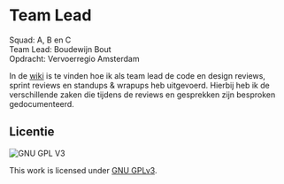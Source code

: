 # Team Lead
Squad: A, B en C
<br>
Team Lead: Boudewijn Bout
<br>
Opdracht: Vervoerregio Amsterdam

In de [wiki](/wiki) is te vinden hoe ik als team lead de code en design reviews, sprint reviews en standups & wrapups heb uitgevoerd. Hierbij heb ik de verschillende zaken die tijdens de reviews en gesprekken zijn besproken gedocumenteerd.

## Licentie

![GNU GPL V3](https://www.gnu.org/graphics/gplv3-127x51.png)

This work is licensed under [GNU GPLv3](./LICENSE).
